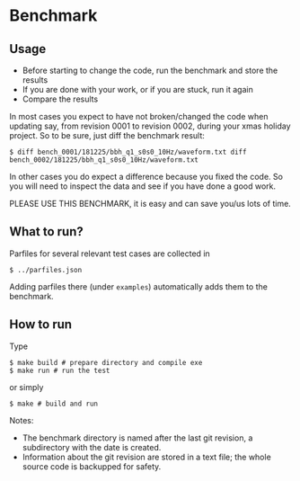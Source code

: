 # Benchmark

## Usage 

 * Before starting to change the code, run the benchmark and store the results
 * If you are done with your work, or if you are stuck, run it again
 * Compare the results

In most cases you expect to have not broken/changed the code when
updating say, from revision 0001 to revision 0002, during your xmas
holiday project. So to be sure, just diff the benchmark result: 

```
$ diff bench_0001/181225/bbh_q1_s0s0_10Hz/waveform.txt diff bench_0002/181225/bbh_q1_s0s0_10Hz/waveform.txt 
```

In other cases you do expect a difference because you fixed the
code. So you will need to inspect the data and see if you have done a
good work.

PLEASE USE THIS BENCHMARK, it is easy and can save you/us lots of time.

## What to run?

Parfiles for several relevant test cases are collected in

```
$ ../parfiles.json
```

Adding parfiles there (under `examples`) automatically adds them to the benchmark.  
 
## How to run

Type

```
$ make build # prepare directory and compile exe
$ make run # run the test

```

or simply

```
$ make # build and run
```

Notes:

 * The benchmark directory is named after the last git revision, a subdirectory with the date is created.
 * Information about the git revision are stored in a text file; the whole source code is backupped for safety.


